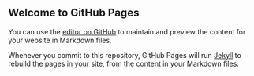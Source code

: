 ## Welcome to GitHub Pages

You can use the [editor on GitHub](https://github.com/SowmyaRagz/Storiyoh_Podcast/edit/master/README.md) to maintain and preview the content for your website in Markdown files.

Whenever you commit to this repository, GitHub Pages will run [Jekyll](https://jekyllrb.com/) to rebuild the pages in your site, from the content in your Markdown files.

